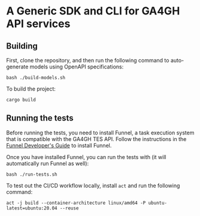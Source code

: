 # A Generic SDK and CLI for GA4GH API services

## Building

First, clone the repository, and then run the following command to auto-generate models using OpenAPI specifications:
```
bash ./build-models.sh
```

To build the project:
```
cargo build
```

## Running the tests

Before running the tests, you need to install Funnel, a task execution system that is compatible with the GA4GH TES API. Follow the instructions in the [Funnel Developer's Guide](https://ohsu-comp-bio.github.io/funnel/docs/development/developers/) to install Funnel.

Once you have installed Funnel, you can run the tests with (it will automatically run Funnel as well):

```
bash ./run-tests.sh
```

To test out the CI/CD workflow locally, install `act` and run the following command:
```
act -j build --container-architecture linux/amd64 -P ubuntu-latest=ubuntu:20.04 --reuse
```